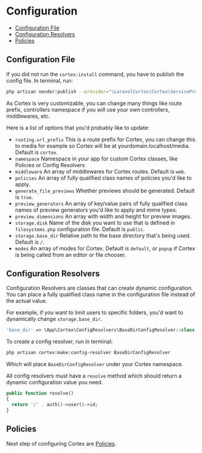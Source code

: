 # Configuration

- [Configuration File](#configuration-file)
- [Configuration Resolvers](#configuration-resolvers)
- [Policies](#policies)

<a name="configuration-file"></a>
## Configuration File

If you did not run the ```cortex:install``` command, you have to publish the config file.
In terminal, run:
```bash
php artisan vendor:publish --provider="\LaravelCortex\Cortex\ServiceProvider" --tag="config"
```

As Cortex is very customizable, you can change many things like route prefix, controllers namespace if you will use your own controllers, middlewares, etc.

Here is a list of options that you'd probably like to update:
- ```routing.url_prefix``` This is a route prefix for Cortex, you can change this to media for example so Cortex will be at yourdomain.localhost/media. Default is ```cortex```.
- ```namespace``` Namespace in your app for custom Cortex classes, like Policies or Config Resolvers
- ```middleware``` An array of middlewares for Cortex routes. Default is ```web```.
- ```policies``` An array of fully qualified class names of policies you'd like to apply.
- ```generate_file_previews``` Whether previews should be generated. Default is ```true```.
- ```preview_generators``` An array of key/value pairs of fully qualified class names of preview generators you'd like to apply and mime types.
- ```preview_dimensions``` An array with width and height for preview images.
- ```storage.disk``` Name of the disk you want to use that is defined in ```filesystems.php``` configuration file. Default is ```public```.
- ```storage.base_dir``` Relative path to the base directory that's being used. Default is ```/```. 
- ```modes``` An array of modes for Cortex. Default is ```default```, or ```popup``` if Cortex is being called from an editor or file chooser.

<a name="configuration-resolvers"></a>
## Configuration Resolvers

Configuration Resolvers are classes that can create dynamic configuration. You can place a fully qualified class name in the configuration file instead of the actual value.

For example, if you want to limit users to specific folders, you'd want to dynamically change ```storage.base_dir```.

```php
'base_dir' => \App\Cortex\ConfigResolvers\BaseDirConfigResolver::class,
```

To create a config resolver, run in terminal:
```bash
php artisan cortex:make:config-resolver BaseDirConfigResolver
```

Which will place ```BaseDirConfigResolver``` under your Cortex namespace.

All config resolvers must have a ```resolve``` method which should return a dynamic configuration value you need.

```php
public function resolve()
{
  return '/' . auth()->user()->id;
}
```

<a name="policies"></a>
## Policies

Next step of configuring Cortex are [Policies](policies.md).